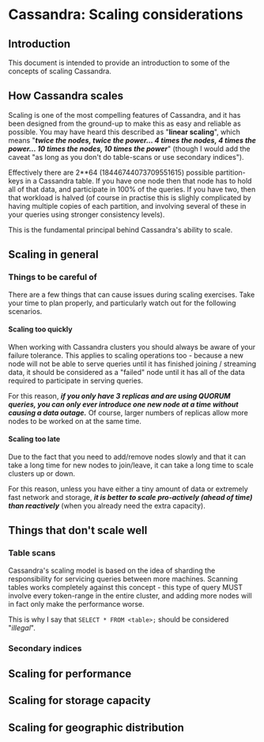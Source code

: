 Cassandra: Scaling considerations
=================================


Introduction
------------
This document is intended to provide an introduction to some of the concepts of scaling Cassandra.


How Cassandra scales
--------------------
Scaling is one of the most compelling features of Cassandra, and it has been designed from the ground-up to make this as easy and reliable as possible. You may have heard this described as "__linear scaling__", which means "___twice the nodes, twice the power... 4 times the nodes, 4 times the power... 10 times the nodes, 10 times the power___" (though I would add the caveat "as long as you don't do table-scans or use secondary indices").

Effectively there are 2**64 (18446744073709551615) possible partition-keys in a Cassandra table. If you have one node then that node has to hold all of that data, and participate in 100% of the queries. If you have two, then that workload is halved (of course in practise this is slighly complicated by having multiple copies of each partition, and involving several of these in your queries using stronger consistency levels).

This is the fundamental principal behind Cassandra's ability to scale.


Scaling in general
------------------
### Things to be careful of
There are a few things that can cause issues during scaling exercises. Take your time to plan properly, and particularly watch out for the following scenarios.

#### Scaling too quickly
When working with Cassandra clusters you should always be aware of your failure tolerance. This applies to scaling operations too - because a new node will not be able to serve queries until it has finished joining / streaming data, it should be considered as a "failed" node until it has all of the data required to participate in serving queries.

For this reason, ___if you only have 3 replicas and are using QUORUM queries, you can only ever introduce one new node at a time without causing a data outage.___ Of course, larger numbers of replicas allow more nodes to be worked on at the same time.


#### Scaling too late
Due to the fact that you need to add/remove nodes slowly and that it can take a long time for new nodes to join/leave, it can take a long time to scale clusters up or down.

For this reason, unless you have either a tiny amount of data or extremely fast network and storage, ___it is better to scale pro-actively (ahead of time) than reactively___ (when you already need the extra capacity).


Things that don't scale well
----------------------------
### Table scans
Cassandra's scaling model is based on the idea of sharding the responsibility for servicing queries between more machines. Scanning tables works completely against this concept - this type of query MUST involve every token-range in the entire cluster, and adding more nodes will in fact only make the performance worse.

This is why I say that ```SELECT * FROM <table>;``` should be considered "_illegal_". 


### Secondary indices



Scaling for performance
-----------------------



Scaling for storage capacity
----------------------------


Scaling for geographic distribution
-----------------------------------
